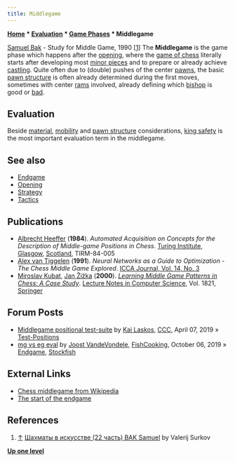 ```yaml
---
title: Middlegame
---
```

**[Home](Home "Home") \* [Evaluation](Evaluation "Evaluation") \* [Game Phases](Game_Phases "Game Phases") \* Middlegame**



 [](File:SamuelBakStudyforMiddleGame.jpg) [Samuel Bak](Category:Samuel_Bak "Category:Samuel Bak") - Study for Middle Game, 1990 <a id="cite-note-1" href="#cite-ref-1">[1]</a> 
The **Middlegame** is the game phase which happens after the [opening](Opening "Opening"), where the [game of chess](Chess_Game "Chess Game") literally starts after developing most [minor pieces](https://en.wikipedia.org/wiki/Minor_piece#Minor_piece) and to prepare or already achieve [castling](Castling "Castling"). Quite often due to (double) pushes of the center [pawns](Pawn "Pawn"), the basic [pawn structure](Pawn_Structure "Pawn Structure") is often already determined during the first moves, sometimes with center [rams](Pawn_Rams_(Bitboards) "Pawn Rams (Bitboards)") involved, already defining which [bishop](Bishop "Bishop") is good or [bad](Bad_Bishop "Bad Bishop"). 



## Evaluation


Beside [material](Material "Material"), [mobility](Mobility "Mobility") and [pawn structure](Pawn_Structure "Pawn Structure") considerations, [king safety](King_Safety "King Safety") is the most important evaluation term in the middlegame. 



## See also


* [Endgame](Endgame "Endgame")
* [Opening](Opening "Opening")
* [Strategy](Strategy "Strategy")
* [Tactics](Tactics "Tactics")


## Publications


* [Albrecht Heeffer](Albrecht_Heeffer "Albrecht Heeffer") (**1984**). *Automated Acquisition on Concepts for the Description of Middle-game Positions in Chess*. [Turing Institute](https://en.wikipedia.org/wiki/Turing_Institute), [Glasgow](https://en.wikipedia.org/wiki/Glasgow), [Scotland](https://en.wikipedia.org/wiki/Scotland), TIRM-84-005
* [Alex van Tiggelen](Alex_van_Tiggelen "Alex van Tiggelen") (**1991**). *Neural Networks as a Guide to Optimization - The Chess Middle Game Explored*. [ICCA Journal, Vol. 14, No. 3](ICGA_Journal#14_3 "ICGA Journal")
* [Miroslav Kubat](Miroslav_Kubat "Miroslav Kubat"), [Jan Žižka](index.php?title=Jan_%C5%BDi%C5%BEka&action=edit&redlink=1 "Jan Žižka (page does not exist)") (**2000**). *[Learning Middle Game Patterns in Chess: A Case Study](https://www.muni.cz/research/publications/351333)*. [Lecture Notes in Computer Science](https://en.wikipedia.org/wiki/Lecture_Notes_in_Computer_Science), Vol. 1821, [Springer](https://de.wikipedia.org/wiki/Springer_Science%2BBusiness_Media)


## Forum Posts


* [Middlegame positional test-suite](http://www.talkchess.com/forum3/viewtopic.php?f=2&t=70438) by [Kai Laskos](Kai_Laskos "Kai Laskos"), [CCC](CCC "CCC"), April 07, 2019 » [Test-Positions](Test_Positions "Test-Positions")
* [mg vs eg eval](https://groups.google.com/d/msg/fishcooking/znU1a7aZ2XI/yJDFtOQnAwAJ) by [Joost VandeVondele](Joost_VandeVondele "Joost VandeVondele"), [FishCooking](Computer_Chess_Forums "Computer Chess Forums"), October 06, 2019 » [Endgame](Endgame "Endgame"), [Stockfish](Stockfish "Stockfish")


## External Links


* [Chess middlegame from Wikipedia](https://en.wikipedia.org/wiki/Chess_middlegame)
* [The start of the endgame](https://en.wikipedia.org/wiki/Chess_endgame#The_start_of_the_endgame)


## References


1. <a id="cite-ref-1" href="#cite-note-1">↑</a> [Шахматы в искусстве (22 часть) BAK Samuel](https://valsur.livejournal.com/129416.html) by Valerij Surkov

**[Up one level](Game_Phases "Game Phases")**







 
